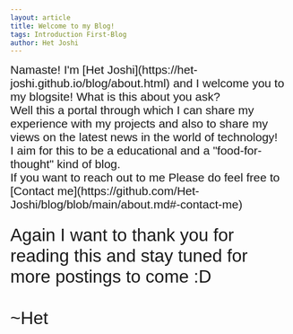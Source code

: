 ```yaml
---
layout: article
title: Welcome to my Blog!
tags: Introduction First-Blog
author: Het Joshi
---
```

<span style="font-size:1.5em; font-family: 'Ubuntu', sans-serif;">
Namaste! I'm [Het Joshi](https://het-joshi.github.io/blog/about.html) and I welcome you to my blogsite!
What is this about you ask?<br>
Well this a portal through which I can share my experience with my projects and also to share my views on the latest news in the world of technology!<br>
I aim for this to be a educational and a "food-for-thought" kind of blog.<br>
If you want to reach out to me Please do feel free to [Contact me](https://github.com/Het-Joshi/blog/blob/main/about.md#-contact-me)<br>

<br>
<span style="font-size:1.5em; font-family: 'Ubuntu', sans-serif;">
Again I want to thank you for reading this and stay tuned for more postings to come :D<br><br>
~Het
